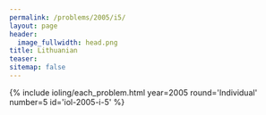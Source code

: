 ```yaml
---
permalink: /problems/2005/i5/
layout: page
header:
  image_fullwidth: head.png
title: Lithuanian
teaser: 
sitemap: false
---
```


{% include ioling/each_problem.html year=2005 round='Individual' number=5 id='iol-2005-i-5' %}